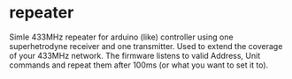 # repeater
Simle 433MHz repeater for arduino (like) controller using one superhetrodyne receiver and one transmitter. Used to extend the coverage of your 433MHz network. The firmware listens to valid Address, Unit commands and repeat them after 100ms (or what you want to set it to).
